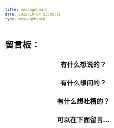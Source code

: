 ```yaml
---
title: messageboard
date: 2022-10-04 23:05:21
type: messageboard
---
```

# 留言板：
## <div align="center"> 有什么想说的？</font>
## <div align="center"> 有什么想问的？</font>
## <div align="center"> 有什么想吐槽的？</font>
## <div align="center"> 可以在下面留言...</font>

